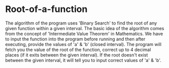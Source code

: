 # Root-of-a-function
The algorithm of the program uses 'Binary Search' to find the root of any given function within a given interval.
The basic idea of the algorithm comes from the concept of 'Intermediate Value Theorem' in Mathematics.
We have to input the function into the program before running and then after executing, provide the values of 'a' & 'b' (closed interval).
The program will fetch you the value of the root of the function, correct up to 4 decimal places (if it exits between the given interval).
If the root doesn't exist between the given interval, it will tell you to input correct values of 'a' & 'b'.
